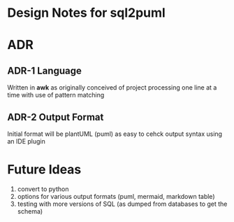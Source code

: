 # Design Notes for sql2puml

# ADR
## ADR-1 Language
Written in **awk** as originally conceived of project processing one line at a time with use of pattern matching

## ADR-2 Output Format
Initial format will be plantUML (puml) as easy to cehck output syntax using an IDE plugin

# Future Ideas
1. convert to python
2. options for various output formats (puml, mermaid, markdown table)
3. testing with more versions of SQL (as dumped from databases to get the schema)
